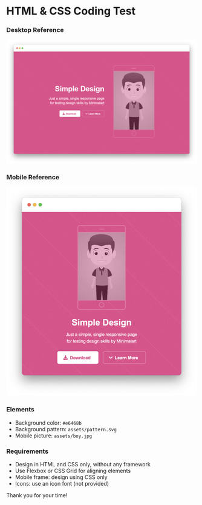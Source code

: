 # HTML & CSS Coding Test

### Desktop Reference
![Desktop](ref/desktop.png)
### Mobile Reference
![Mobile](ref/mobile.png)
### Elements
- Background color: `#e6468b`
- Background pattern: `assets/pattern.svg`
- Mobile picture: `assets/boy.jpg`
### Requirements
- Design in HTML and CSS only, without any framework
- Use Flexbox or CSS Grid for aligning elements
- Mobile frame: design using CSS only
- Icons: use an icon font (not provided)

Thank you for your time!
